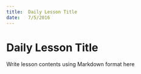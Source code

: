 ```yaml
---
title:  Daily Lesson Title
date:   7/5/2016
---
```


# Daily Lesson Title

Write lesson contents using Markdown format here